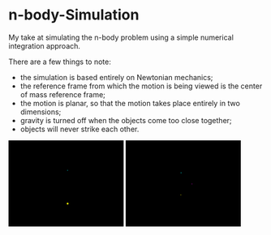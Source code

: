 # n-body-Simulation
My take at simulating the n-body problem using a simple numerical integration approach.

There are a few things to note:
 - the simulation is based entirely on Newtonian mechanics;
 - the reference frame from which the motion is being viewed is the center of mass reference frame;
 - the motion is planar, so that the motion takes place entirely in two dimensions;
 - gravity is turned off when the objects come too close together;
 - objects will never strike each other.
 
<img src="2-body.gif" width="45%" title="2-body"/> <img src="3-body.gif" width="45%" title="3-body"/>
